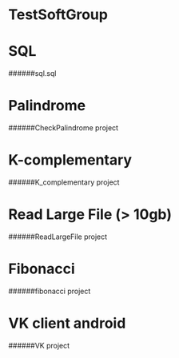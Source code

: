 # TestSoftGroup

# SQL

######sql.sql

# Palindrome

######CheckPalindrome project

# K-complementary

######K_complementary project

# Read Large File (> 10gb)

######ReadLargeFile project

# Fibonacci

######fibonacci project

# VK client android
######VK project
